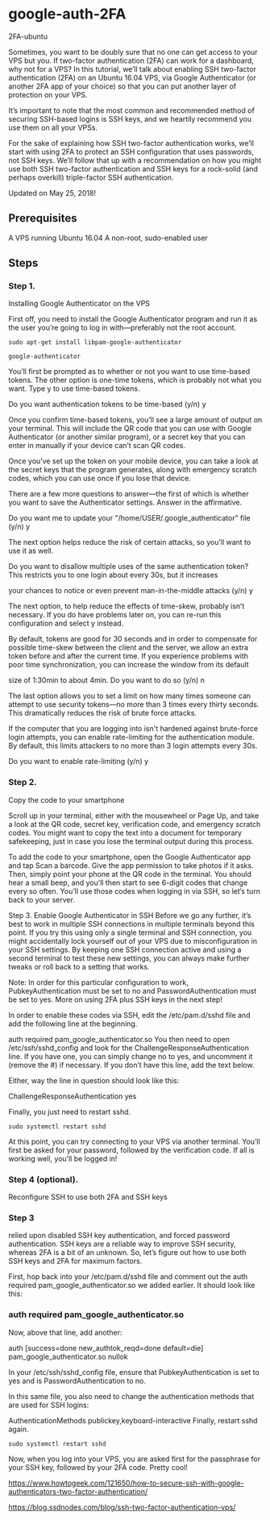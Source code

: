 # google-auth-2FA
2FA-ubuntu


Sometimes, you want to be doubly sure that no one can get access to your VPS but you. If two-factor authentication (2FA) can work for a dashboard, why not for a VPS? In this tutorial, we’ll talk about enabling SSH two-factor authentication (2FA) on an Ubuntu 16.04 VPS, via Google Authenticator (or another 2FA app of your choice) so that you can put another layer of protection on your VPS.

It’s important to note that the most common and recommended method of securing SSH-based logins is SSH keys, and we heartily recommend you use them on all your VPSs.

For the sake of explaining how SSH two-factor authentication works, we’ll start with using 2FA to protect an SSH configuration that uses passwords, not SSH keys. We’ll follow that up with a recommendation on how you might use both SSH two-factor authentication and SSH keys for a rock-solid (and perhaps overkill) triple-factor SSH authentication.

Updated on May 25, 2018!
## Prerequisites

A VPS running Ubuntu 16.04
A non-root, sudo-enabled user

## Steps

### Step 1. 

Installing Google Authenticator on the VPS

First off, you need to install the Google Authenticator program and run it as the user you’re going to log in with—preferably not the root account.

```
sudo apt-get install libpam-google-authenticator
```

```
google-authenticator
```

You’ll first be prompted as to whether or not you want to use time-based tokens. The other option is one-time tokens, which is probably not what you want. Type y to use time-based tokens.

Do you want authentication tokens to be time-based (y/n) y

Once you confirm time-based tokens, you’ll see a large amount of output on your terminal. This will include the QR code that you can use with Google Authenticator (or another similar program), or a secret key that you can enter in manually if your device can’t scan QR codes.

Once you’ve set up the token on your mobile device, you can take a look at the secret keys that the program generates, along with emergency scratch codes, which you can use once if you lose that device.

There are a few more questions to answer—the first of which is whether you want to save the Authenticator settings. Answer in the affirmative.

Do you want me to update your "/home/USER/.google_authenticator" file (y/n) y

The next option helps reduce the risk of certain attacks, so you’ll want to use it as well.

Do you want to disallow multiple uses of the same authentication
token? This restricts you to one login about every 30s, but it increases

your chances to notice or even prevent man-in-the-middle attacks (y/n) y

The next option, to help reduce the effects of time-skew, probably isn’t necessary. If you do have problems later on, you can re-run this configuration and select y instead.

By default, tokens are good for 30 seconds and in order to compensate for
possible time-skew between the client and the server, we allow an extra
token before and after the current time. If you experience problems with poor
time synchronization, you can increase the window from its default

size of 1:30min to about 4min. Do you want to do so (y/n) n

The last option allows you to set a limit on how many times someone can attempt to use security tokens—no more than 3 times every thirty seconds. This dramatically reduces the risk of brute force attacks.

If the computer that you are logging into isn't hardened against brute-force
login attempts, you can enable rate-limiting for the authentication module.
By default, this limits attackers to no more than 3 login attempts every 30s.

Do you want to enable rate-limiting (y/n) y

### Step 2. 

Copy the code to your smartphone

Scroll up in your terminal, either with the mousewheel or Page Up, and take a look at the QR code, secret key, verification code, and emergency scratch codes. You might want to copy the text into a document for temporary safekeeping, just in case you lose the terminal output during this process.

To add the code to your smartphone, open the Google Authenticator app and tap Scan a barcode. Give the app permission to take photos if it asks. Then, simply point your phone at the QR code in the terminal. You should hear a small beep, and you’ll then start to see 6-digit codes that change every so often. You’ll use those codes when logging in via SSH, so let’s turn back to your server.

Step 3. Enable Google Authenticator in SSH
Before we go any further, it’s best to work in multiple SSH connections in multiple terminals beyond this point. If you try this using only a single terminal and SSH connection, you might accidentally lock yourself out of your VPS due to misconfiguration in your SSH settings. By keeping one SSH connection active and using a second terminal to test these new settings, you can always make further tweaks or roll back to a setting that works.

Note: In order for this particular configuration to work, PubkeyAuthentication must be set to no and PasswordAuthentication must be set to yes. More on using 2FA plus SSH keys in the next step!

In order to enable these codes via SSH, edit the /etc/pam.d/sshd file and add the following line at the beginning.

auth required pam_google_authenticator.so
You then need to open /etc/ssh/sshd_config and look for the ChallengeResponseAuthentication line. If you have one, you can simply change no to yes, and uncomment it (remove the #) if necessary. If you don’t have this line, add the text below.

Either, way the line in question should look like this:

ChallengeResponseAuthentication yes

Finally, you just need to restart sshd.

```
sudo systemctl restart sshd
```

At this point, you can try connecting to your VPS via another terminal. You’ll first be asked for your password, followed by the verification code. If all is working well, you’ll be logged in!

### Step 4 (optional). 

Reconfigure SSH to use both 2FA and SSH keys

### Step 3 

relied upon disabled SSH key authentication, and forced password authentication. SSH keys are a reliable way to improve SSH security, whereas 2FA is a bit of an unknown. So, let’s figure out how to use both SSH keys and 2FA for maximum factors.

First, hop back into your /etc/pam.d/sshd file and comment out the auth required pam_google_authenticator.so we added earlier. It should look like this:

### auth required pam_google_authenticator.so

Now, above that line, add another:

auth [success=done new_authtok_reqd=done default=die] pam_google_authenticator.so nullok

In your /etc/ssh/sshd_config file, ensure that PubkeyAuthentication is set to yes and is PasswordAuthentication to no.

In this same file, you also need to change the authentication methods that are used for SSH logins:

AuthenticationMethods publickey,keyboard-interactive
Finally, restart sshd again.

```
sudo systemctl restart sshd
```

Now, when you log into your VPS, you are asked first for the passphrase for your SSH key, followed by your 2FA code. Pretty cool!


https://www.howtogeek.com/121650/how-to-secure-ssh-with-google-authenticators-two-factor-authentication/

https://blog.ssdnodes.com/blog/ssh-two-factor-authentication-vps/
